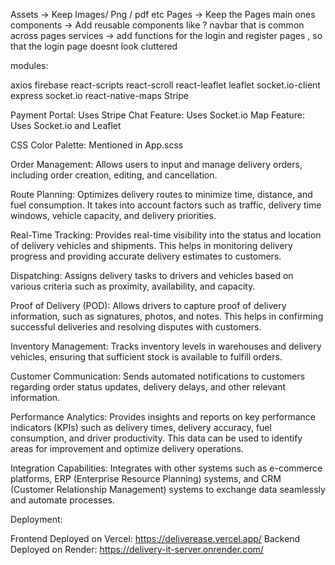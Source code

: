 Assets -> Keep Images/ Png / pdf etc
Pages -> Keep the Pages main ones
components -> Add reusable components like ? navbar that is common across pages
services -> add functions for the login and register pages , so that the login page doesnt look cluttered

modules:

axios
firebase
react-scripts
react-scroll
react-leaflet leaflet socket.io-client
express socket.io
react-native-maps
Stripe

Payment Portal: Uses Stripe
Chat Feature: Uses Socket.io
Map Feature: Uses Socket.io and Leaflet

CSS Color Palette: Mentioned in App.scss

Order Management: Allows users to input and manage delivery orders, including order creation, editing, and cancellation.

Route Planning: Optimizes delivery routes to minimize time, distance, and fuel consumption. It takes into account factors such as traffic, delivery time windows, vehicle capacity, and delivery priorities.

Real-Time Tracking: Provides real-time visibility into the status and location of delivery vehicles and shipments. This helps in monitoring delivery progress and providing accurate delivery estimates to customers.

Dispatching: Assigns delivery tasks to drivers and vehicles based on various criteria such as proximity, availability, and capacity.

Proof of Delivery (POD): Allows drivers to capture proof of delivery information, such as signatures, photos, and notes. This helps in confirming successful deliveries and resolving disputes with customers.

Inventory Management: Tracks inventory levels in warehouses and delivery vehicles, ensuring that sufficient stock is available to fulfill orders.

Customer Communication: Sends automated notifications to customers regarding order status updates, delivery delays, and other relevant information.

Performance Analytics: Provides insights and reports on key performance indicators (KPIs) such as delivery times, delivery accuracy, fuel consumption, and driver productivity. This data can be used to identify areas for improvement and optimize delivery operations.

Integration Capabilities: Integrates with other systems such as e-commerce platforms, ERP (Enterprise Resource Planning) systems, and CRM (Customer Relationship Management) systems to exchange data seamlessly and automate processes.

Deployment:

Frontend Deployed on Vercel: https://deliverease.vercel.app/
Backend Deployed on Render: https://delivery-it-server.onrender.com/
